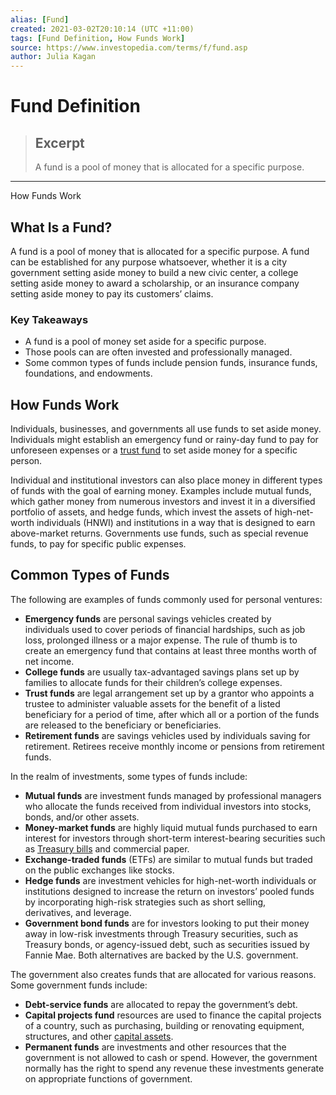 ```yaml
---
alias: [Fund]
created: 2021-03-02T20:10:14 (UTC +11:00)
tags: [Fund Definition, How Funds Work]
source: https://www.investopedia.com/terms/f/fund.asp
author: Julia Kagan
---
```


# Fund Definition

> ## Excerpt
> A fund is a pool of money that is allocated for a specific purpose.

---

How Funds Work
## What Is a Fund?

A fund is a pool of money that is allocated for a specific purpose. A fund can be established for any purpose whatsoever, whether it is a city government setting aside money to build a new civic center, a college setting aside money to award a scholarship, or an insurance company setting aside money to pay its customers’ claims.

### Key Takeaways

-   A fund is a pool of money set aside for a specific purpose.
-   Those pools can are often invested and professionally managed.
-   Some common types of funds include pension funds, insurance funds, foundations, and endowments.

## How Funds Work

Individuals, businesses, and governments all use funds to set aside money. Individuals might establish an emergency fund or rainy-day fund to pay for unforeseen expenses or a [trust fund](https://www.investopedia.com/terms/t/trust-fund.asp) to set aside money for a specific person.

Individual and institutional investors can also place money in different types of funds with the goal of earning money. Examples include mutual funds, which gather money from numerous investors and invest it in a diversified portfolio of assets, and hedge funds, which invest the assets of high-net-worth individuals (HNWI) and institutions in a way that is designed to earn above-market returns. Governments use funds, such as special revenue funds, to pay for specific public expenses.

## Common Types of Funds

The following are examples of funds commonly used for personal ventures:

-   **Emergency funds** are personal savings vehicles created by individuals used to cover periods of financial hardships, such as job loss, prolonged illness or a major expense. The rule of thumb is to create an emergency fund that contains at least three months worth of net income.
-   **College funds** are usually tax-advantaged savings plans set up by families to allocate funds for their children’s college expenses.
-   **Trust funds** are legal arrangement set up by a grantor who appoints a trustee to administer valuable assets for the benefit of a listed beneficiary for a period of time, after which all or a portion of the funds are released to the beneficiary or beneficiaries.
-   **Retirement funds** are savings vehicles used by individuals saving for retirement. Retirees receive monthly income or pensions from retirement funds.

In the realm of investments, some types of funds include:

-   **Mutual funds** are investment funds managed by professional managers who allocate the funds received from individual investors into stocks, bonds, and/or other assets.
-   **Money-market funds** are highly liquid mutual funds purchased to earn interest for investors through short-term interest-bearing securities such as [Treasury bills](https://www.investopedia.com/terms/t/treasurybill.asp) and commercial paper.
-   **Exchange-traded funds** (ETFs) are similar to mutual funds but traded on the public exchanges like stocks.
-   **Hedge funds** are investment vehicles for high-net-worth individuals or institutions designed to increase the return on investors’ pooled funds by incorporating high-risk strategies such as short selling, derivatives, and leverage.
-   **Government bond funds** are for investors looking to put their money away in low-risk investments through Treasury securities, such as Treasury bonds, or agency-issued debt, such as securities issued by Fannie Mae. Both alternatives are backed by the U.S. government.

The government also creates funds that are allocated for various reasons. Some government funds include:

-   **Debt-service funds** are allocated to repay the government’s debt.
-   **Capital projects fund** resources are used to finance the capital projects of a country, such as purchasing, building or renovating equipment, structures, and other [capital assets](https://www.investopedia.com/terms/c/capitalasset.asp).
-   **Permanent funds** are investments and other resources that the government is not allowed to cash or spend. However, the government normally has the right to spend any revenue these investments generate on appropriate functions of government.

